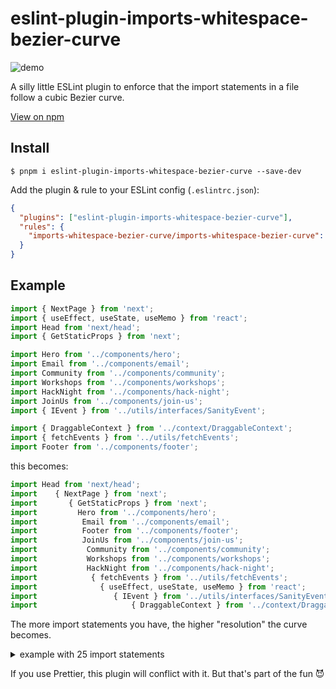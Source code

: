 # eslint-plugin-imports-whitespace-bezier-curve

![demo](https://github.com/MatthewStanciu/eslint-plugin-imports-whitespace-bezier-curve/assets/14811170/977689d1-5873-453d-8d10-6abfde40b991")

A silly little ESLint plugin to enforce that the import statements in a file follow a cubic Bezier curve.

[View on npm](https://www.npmjs.com/package/eslint-plugin-imports-whitespace-bezier-curve)

## Install

`$ pnpm i eslint-plugin-imports-whitespace-bezier-curve --save-dev`

Add the plugin & rule to your ESLint config (`.eslintrc.json`):

```json
{
  "plugins": ["eslint-plugin-imports-whitespace-bezier-curve"],
  "rules": {
    "imports-whitespace-bezier-curve/imports-whitespace-bezier-curve": "warn"
  }
}
```

## Example

```js
import { NextPage } from 'next';
import { useEffect, useState, useMemo } from 'react';
import Head from 'next/head';
import { GetStaticProps } from 'next';

import Hero from '../components/hero';
import Email from '../components/email';
import Community from '../components/community';
import Workshops from '../components/workshops';
import HackNight from '../components/hack-night';
import JoinUs from '../components/join-us';
import { IEvent } from '../utils/interfaces/SanityEvent';

import { DraggableContext } from '../context/DraggableContext';
import { fetchEvents } from '../utils/fetchEvents';
import Footer from '../components/footer';
```

this becomes:

```js
import Head from 'next/head';
import    { NextPage } from 'next';
import       { GetStaticProps } from 'next';
import         Hero from '../components/hero';
import          Email from '../components/email';
import          Footer from '../components/footer';
import          JoinUs from '../components/join-us';
import           Community from '../components/community';
import           Workshops from '../components/workshops';
import           HackNight from '../components/hack-night';
import            { fetchEvents } from '../utils/fetchEvents';
import              { useEffect, useState, useMemo } from 'react';
import                 { IEvent } from '../utils/interfaces/SanityEvent';
import                     { DraggableContext } from '../context/DraggableContext';
```

The more import statements you have, the higher "resolution" the curve becomes.

<details>

<summary>example with 25 import statements</summary>

```js
import Test1 from 'a';
import Test2 from 'bv';
import Test3 from 'ckj';
import Test4 from 'dqwe';
import Test5 from 'fniru';
import Test6 from 'gtshjy';
import Test7 from 'haklsdh';
import Test8 from 'ipmjelqs';
import Test9 from 'jdmwekfle';
import Test10 from 'kjawioefjw';
import Test11 from 'lheuaklsjfl';
import Test13 from 'nahdslieurnb';
import Test12 from 'mgdlqwejtskj';
import Test14 from 'ogdkwmeurkfhd';
import Test15 from 'pxnfhekjslfheu';
import Test16 from 'qamjdhwuierkhfn';
import Test17 from 'rqnsgldkwmeufhls';
import Test18 from 'siqhekjdwmurflgl';
import Test19 from 'tjwhedklweurflhwe';
import Test20 from 'ukdhslwekjrfhlweju';
import Test21 from 'vsndlkwjeurhflejrh';
import Test22 from 'wjdkshlekwurhflejsd';
import Test23 from 'xahdksjlekwjhrflejwr';
import Test24 from 'yksjdhfkjwehrfkjwehr';
import Test25 from 'zkjshdfkjwehrfkljwehrf';
```

this becomes:

```js
import Test1 from 'a';
import   Test2 from 'bv';
import      Test3 from 'ckj';
import        Test4 from 'dqwe';
import         Test5 from 'fniru';
import           Test6 from 'gtshjy';
import           Test7 from 'haklsdh';
import            Test8 from 'ipmjelqs';
import             Test9 from 'jdmwekfle';
import             Test10 from 'kjawioefjw';
import             Test11 from 'lheuaklsjfl';
import             Test13 from 'nahdslieurnb';
import             Test12 from 'mgdlqwejtskj';
import             Test14 from 'ogdkwmeurkfhd';
import             Test15 from 'pxnfhekjslfheu';
import             Test16 from 'qamjdhwuierkhfn';
import             Test17 from 'rqnsgldkwmeufhls';
import              Test18 from 'siqhekjdwmurflgl';
import               Test19 from 'tjwhedklweurflhwe';
import               Test20 from 'ukdhslwekjrfhlweju';
import                 Test21 from 'vsndlkwjeurhflejrh';
import                  Test22 from 'wjdkshlekwurhflejsd';
import                    Test23 from 'xahdksjlekwjhrflejwr';
import                       Test24 from 'yksjdhfkjwehrfkjwehr';
import                          Test25 from 'zkjshdfkjwehrfkljwehrf';
```
  
</details>

If you use Prettier, this plugin will conflict with it. But that's part of the fun 😈
